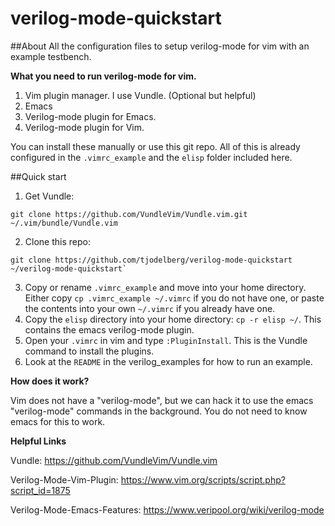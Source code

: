 # verilog-mode-quickstart

##About
All the configuration files to setup verilog-mode for vim with an example testbench. 

**What you need to run verilog-mode for vim.**
  1. Vim plugin manager. I use Vundle. (Optional but helpful)
  2. Emacs
  3. Verilog-mode plugin for Emacs.
  4. Verilog-mode plugin for Vim.

You can install these manually or use this git repo. All of this is already configured in the `.vimrc_example` and the `elisp` folder included here.

##Quick start
  1. Get Vundle: 
  ```
  git clone https://github.com/VundleVim/Vundle.vim.git ~/.vim/bundle/Vundle.vim
  ```
  2. Clone this repo: 
  ```
  git clone https://github.com/tjodelberg/verilog-mode-quickstart ~/verilog-mode-quickstart`
  ```
  3. Copy or rename `.vimrc_example` and move into your home directory. Either copy `cp .vimrc_example ~/.vimrc` if you do not have one, or  paste the contents into your own `~/.vimrc` if you already have one.
  4. Copy the `elisp` directory into your home directory: `cp -r elisp ~/`. This contains the emacs verilog-mode plugin.
  5. Open your `.vimrc` in vim and type `:PluginInstall`. This is the Vundle command to install the plugins. 
  6. Look at the `README` in the verilog_examples for how to run an example.

**How does it work?**

Vim does not have a "verilog-mode", but we can hack it to use the emacs "verilog-mode" commands in the background. You do not need to know emacs for this to work.

**Helpful Links**

Vundle: https://github.com/VundleVim/Vundle.vim

Verilog-Mode-Vim-Plugin: https://www.vim.org/scripts/script.php?script_id=1875

Verilog-Mode-Emacs-Features: https://www.veripool.org/wiki/verilog-mode












